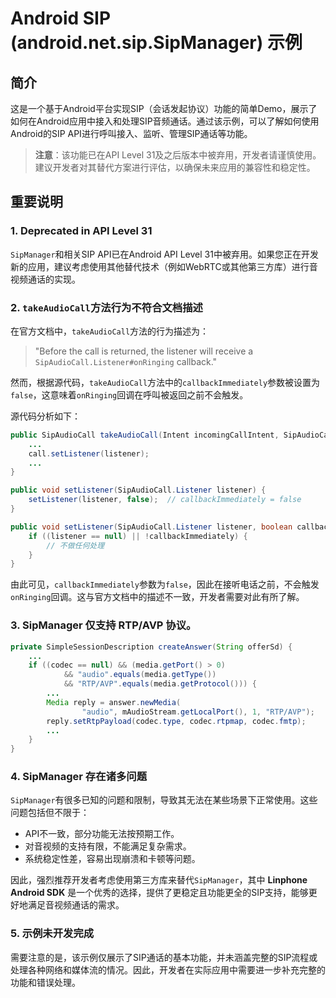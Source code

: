 # Android SIP (android.net.sip.SipManager) 示例

## 简介

这是一个基于Android平台实现SIP（会话发起协议）功能的简单Demo，展示了如何在Android应用中接入和处理SIP音频通话。通过该示例，可以了解如何使用Android的SIP API进行呼叫接入、监听、管理SIP通话等功能。

> **注意**：该功能已在API Level 31及之后版本中被弃用，开发者请谨慎使用。建议开发者对其替代方案进行评估，以确保未来应用的兼容性和稳定性。

## 重要说明

### 1. Deprecated in API Level 31

`SipManager`和相关SIP API已在Android API Level 31中被弃用。如果您正在开发新的应用，建议考虑使用其他替代技术（例如WebRTC或其他第三方库）进行音视频通话的实现。

### 2. `takeAudioCall`方法行为不符合文档描述

在官方文档中，`takeAudioCall`方法的行为描述为：

> "Before the call is returned, the listener will receive a `SipAudioCall.Listener#onRinging` callback."

然而，根据源代码，`takeAudioCall`方法中的`callbackImmediately`参数被设置为`false`，这意味着`onRinging`回调在呼叫被返回之前不会触发。

源代码分析如下：

```java
public SipAudioCall takeAudioCall(Intent incomingCallIntent, SipAudioCall.Listener listener) throws SipException {
    ...
    call.setListener(listener);
    ...
}

public void setListener(SipAudioCall.Listener listener) {
    setListener(listener, false);  // callbackImmediately = false
}

public void setListener(SipAudioCall.Listener listener, boolean callbackImmediately) {
    if ((listener == null) || !callbackImmediately) {
        // 不做任何处理
    } 
}
```

由此可见，`callbackImmediately`参数为`false`，因此在接听电话之前，不会触发`onRinging`回调。这与官方文档中的描述不一致，开发者需要对此有所了解。

### 3. SipManager 仅支持 RTP/AVP 协议。

```java
private SimpleSessionDescription createAnswer(String offerSd) {
    ...
    if ((codec == null) && (media.getPort() > 0)
            && "audio".equals(media.getType())
            && "RTP/AVP".equals(media.getProtocol())) {
        ...
        Media reply = answer.newMedia(
                "audio", mAudioStream.getLocalPort(), 1, "RTP/AVP");
        reply.setRtpPayload(codec.type, codec.rtpmap, codec.fmtp);
        ...
    }
}
```

### 4. SipManager 存在诸多问题

`SipManager`有很多已知的问题和限制，导致其无法在某些场景下正常使用。这些问题包括但不限于：

- API不一致，部分功能无法按预期工作。
- 对音视频的支持有限，不能满足复杂需求。
- 系统稳定性差，容易出现崩溃和卡顿等问题。

因此，强烈推荐开发者考虑使用第三方库来替代`SipManager`，其中 **Linphone Android SDK** 是一个优秀的选择，提供了更稳定且功能更全的SIP支持，能够更好地满足音视频通话的需求。

### 5. 示例未开发完成

需要注意的是，该示例仅展示了SIP通话的基本功能，并未涵盖完整的SIP流程或处理各种网络和媒体流的情况。因此，开发者在实际应用中需要进一步补充完整的功能和错误处理。